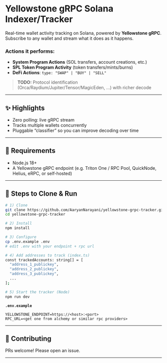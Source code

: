 # Yellowstone gRPC Solana Indexer/Tracker

Real-time wallet activity tracking on Solana, powered by **Yellowstone gRPC**.
Subscribe to any wallet and stream what it does as it happens.

### Actions it performs:

* **System Program Actions** (SOL transfers, account creations, etc.)
* **SPL Token Program Activity** (token transfers/mints/burns)
* **DeFi Actions**: `type: "SWAP" | "BUY" | "SELL"`

> **TODO:** Protocol identification (Orca/Raydium/Jupiter/Tensor/MagicEden, …) with richer decode

---

## ✨ Highlights

* Zero polling: live gRPC stream
* Tracks multiple wallets concurrently
* Pluggable “classifier” so you can improve decoding over time

---

## 🧰 Requirements

* Node.js 18+
* A Yellowstone gRPC endpoint (e.g. Triton One / RPC Pool, QuickNode, Helius, eRPC, or self-hosted)

---

## 🚀 Steps to Clone & Run

```bash
# 1) Clone
git clone https://github.com/AaryanNarayani/yellowstone-grpc-tracker.git
cd yellowstone-grpc-tracker

# 2) Install
npm install

# 3) Configure
cp .env.example .env
# edit .env with your endpoint + rpc url

# 4) Add addresses to track (index.ts)
const trackedAccounts: string[] = [
  "address_1_publickey",
  "address_2_publickey",
  "address_3_publickey",
  ...
];

# 5) Start the tracker (Node)
npm run dev
```

**`.env.example`**

```
YELLOWSTONE_ENDPOINT=https://<host>:<port>
RPC_URL=<get one from alchemy or similar rpc providers>
```

---

## 🤝 Contributing

PRs welcome! Please open an issue.

---